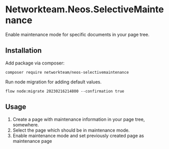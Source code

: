 # Networkteam.Neos.SelectiveMaintenance

Enable maintenance mode for specific documents in your page tree.

## Installation

Add package via composer:

```
composer require networkteam/neos-selectivemaintenance
```

Run node migration for adding default values.

```
flow node:migrate 20230216214800 --confirmation true
```

## Usage

1. Create a page with maintenance information in your page tree, somewhere.
2. Select the page which should be in maintenance mode.
3. Enable maintenance mode and set previously created page as maintenance page